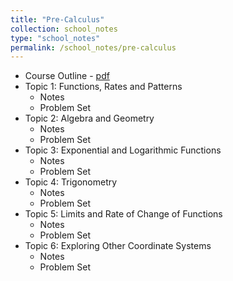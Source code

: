 ```yaml
---
title: "Pre-Calculus"
collection: school_notes
type: "school_notes"
permalink: /school_notes/pre-calculus
---
```


* Course Outline - <a href = "https://stasyaaaaa.github.io/stasya/files/PreCalc_Course_Outline.pdf">pdf</a>
* Topic 1: Functions, Rates and Patterns
  * Notes
  * Problem Set
* Topic 2: Algebra and Geometry
  * Notes
  * Problem Set
* Topic 3: Exponential and Logarithmic Functions
  * Notes
  * Problem Set
* Topic 4: Trigonometry
  * Notes
  * Problem Set
* Topic 5: Limits and Rate of Change of Functions
  * Notes
  * Problem Set
* Topic 6: Exploring Other Coordinate Systems
  * Notes
  * Problem Set